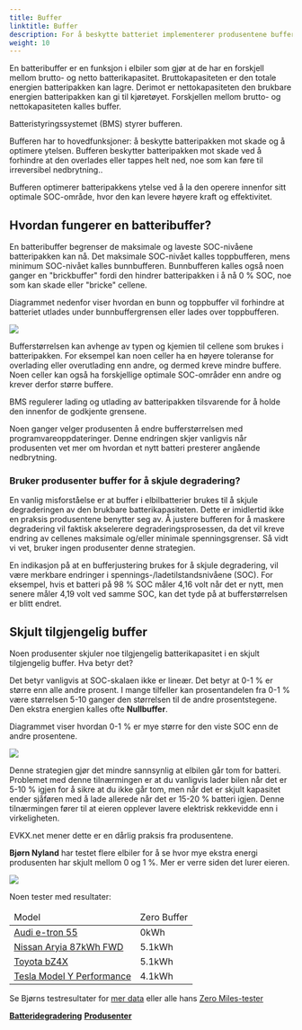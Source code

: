 ```yaml
---
title: Buffer
linktitle: Buffer
description: For å beskytte batteriet implementerer produsentene buffere på batterier.
weight: 10
---
```

<!-- markdownlint-disable MD033 -->

En batteribuffer er en funksjon i elbiler som gjør at de har en forskjell mellom brutto- og netto batterikapasitet. Bruttokapasiteten er den totale energien batteripakken kan lagre. Derimot er nettokapasiteten den brukbare energien batteripakken kan gi til kjøretøyet. Forskjellen mellom brutto- og nettokapasiteten kalles buffer.

Batteristyringssystemet (BMS) styrer bufferen.

Bufferen har to hovedfunksjoner: å beskytte batteripakken mot skade og å optimere ytelsen. Bufferen beskytter batteripakken mot skade ved å forhindre at den overlades eller tappes helt ned, noe som kan føre til irreversibel nedbrytning.. 

Bufferen optimerer batteripakkens ytelse ved å la den operere innenfor sitt optimale SOC-område, hvor den kan levere høyere kraft og effektivitet.

## Hvordan fungerer en batteribuffer?

En batteribuffer begrenser de maksimale og laveste SOC-nivåene batteripakken kan nå. Det maksimale SOC-nivået kalles toppbufferen, mens minimum SOC-nivået kalles bunnbufferen. Bunnbufferen kalles også noen ganger en "brickbuffer" fordi den hindrer batteripakken i å nå 0 % SOC, noe som kan skade eller "bricke" cellene.

Diagrammet nedenfor viser hvordan en bunn og toppbuffer vil forhindre at batteriet utlades under bunnbuffergrensen eller lades over toppbufferen.

<a href="https://media.evkx.net/multimedia/technology/battery/buffer/chargecurve.drawio.svg">
     <img src="https://media.evkx.net/multimedia/technology/battery/buffer/chargecurve.drawio.svg" class="img-fluid">
</a>

Bufferstørrelsen kan avhenge av typen og kjemien til cellene som brukes i batteripakken. For eksempel kan noen celler ha en høyere toleranse for overlading eller overutlading enn andre, og dermed kreve mindre buffere. Noen celler kan også ha forskjellige optimale SOC-områder enn andre og krever derfor større buffere.

BMS regulerer lading og utlading av batteripakken tilsvarende for å holde den innenfor de godkjente grensene.

Noen ganger velger produsenten å endre bufferstørrelsen med programvareoppdateringer. Denne endringen skjer vanligvis når produsenten vet mer om hvordan et nytt batteri presterer angående nedbrytning.

### Bruker produsenter buffer for å skjule degradering?

En vanlig misforståelse er at buffer i elbilbatterier brukes til å skjule degraderingen av den brukbare batterikapasiteten. Dette er imidlertid ikke en praksis produsentene benytter seg av. Å justere bufferen for å maskere degradering vil faktisk akselerere degraderingsprosessen, da det vil kreve endring av cellenes maksimale og/eller minimale spenningsgrenser. Så vidt vi vet, bruker ingen produsenter denne strategien.

En indikasjon på at en bufferjustering brukes for å skjule degradering, vil være merkbare endringer i spennings-/ladetilstandsnivåene (SOC). For eksempel, hvis et batteri på 98 % SOC måler 4,16 volt når det er nytt, men senere måler 4,19 volt ved samme SOC, kan det tyde på at bufferstørrelsen er blitt endret.

## Skjult tilgjengelig buffer

Noen produsenter skjuler noe tilgjengelig batterikapasitet i en skjult tilgjengelig buffer. Hva betyr det?

Det betyr vanligvis at SOC-skalaen ikke er lineær. Det betyr at 0-1 % er større enn alle andre prosent. I mange tilfeller kan prosentandelen fra 0-1 % være størrelsen 5-10 ganger den størrelsen til de andre prosentstegene. Den ekstra energien kalles ofte <b>Nullbuffer</b>.

Diagrammet viser hvordan 0-1 % er mye større for den viste SOC enn de andre prosentene.

<a href="https://media.evkx.net/multimedia/technology/battery/buffer/hiddenbuffer.drawio.svg">
     <img src="https://media.evkx.net/multimedia/technology/battery/buffer/hiddenbuffer.drawio.svg" class="img-fluid">
</a>

Denne strategien gjør det mindre sannsynlig at elbilen går tom for batteri. Problemet med denne tilnærmingen er at du vanligvis lader bilen når det er 5-10 % igjen for å sikre at du ikke går tom, men når det er skjult kapasitet ender sjåføren med å lade allerede når det er 15-20 % batteri igjen. Denne tilnærmingen fører til at eieren opplever lavere elektrisk rekkevidde enn i virkeligheten.

EVKX.net mener dette er en dårlig praksis fra produsentene.

<b>Bjørn Nyland</b> har testet flere elbiler for å se hvor mye ekstra energi produsenten har skjult mellom 0 og 1 %. Mer er verre siden det lurer eieren.

<img src="https://media.evkx.net/multimedia/technology/battery/tbzeromile_1_st.jpg" class="img-fluid">

  Noen tester med resultater:
<table class="table table-striped">
<thead>
    <tr>
        <td>
        Model
        </td>
        <td>
        Zero Buffer
        </td>
    </tr>
</thead>
<tbody>
    <tr>
        <td><a href="https://www.youtube.com/watch?v=2rSuFCrf-C0" target="_blank">Audi e-tron 55</a></td>
        <td>0kWh</td>
    </tr>
    <tr>
        <td><a href="https://www.youtube.com/watch?v=OR5JRd0g_Q8" target="_blank">Nissan Aryia 87kWh FWD</a></td>
        <td>5.1kWh</td>
    </tr>
    <tr>
        <td><a href="https://www.youtube.com/watch?v=dAM1CIlJ1xQ" target="_blank">Toyota bZ4X</a></td>
        <td>5.1kWh</td>
    </tr>
    <tr>
        <td><a href="https://www.youtube.com/watch?v=y675YCgSnlc" target="_blank">Tesla Model Y Performance</a></td>
        <td>4.1kWh</td>
    </tr>
</tbody>
</table>

Se Bjørns testresultater for <a href="https://docs.google.com/spreadsheets/d/1V6ucyFGKWuSQzvI8lMzvvWJHrBS82echMVJH37kwgjE/edit#gid=52159941" target="_blank">mer data</a> eller alle hans <a href="https://www.youtube.com/playlist?list=PLqKx2qnB8Xv6ddxPVkiqQZMNyLtYjqQkq" target="_blank">Zero Miles-tester</a>

<div class="mt-3 mb-3">
    <a href="../charging/" class="text-decoration-none text-black"><strong><i class="bi-arrow-left"></i>  Batteridegradering</strong></a>
    <a href="../manufactors/" class="text-decoration-none text-black float-end"><strong>Produsenter <i class="bi-arrow-right"></i></strong></a>
</div>